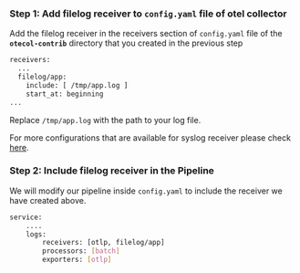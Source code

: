 ### Step 1: Add filelog receiver to `config.yaml` file of otel collector

Add the filelog receiver in the receivers section of `config.yaml` file of the **`otecol-contrib`** directory that you created in the previous step

```bash
receivers:
  ...
  filelog/app:
    include: [ /tmp/app.log ]
    start_at: beginning
...
```
Replace `/tmp/app.log` with the path to your log file.

For more configurations that are available for syslog receiver please check [here](https://github.com/open-telemetry/opentelemetry-collector-contrib/tree/main/receiver/filelogreceiver).

### Step 2: Include filelog receiver in the Pipeline
We will modify our pipeline inside `config.yaml` to include the receiver we have created above.
```bash
service:
    ....
    logs:
        receivers: [otlp, filelog/app]
        processors: [batch]
        exporters: [otlp]
```